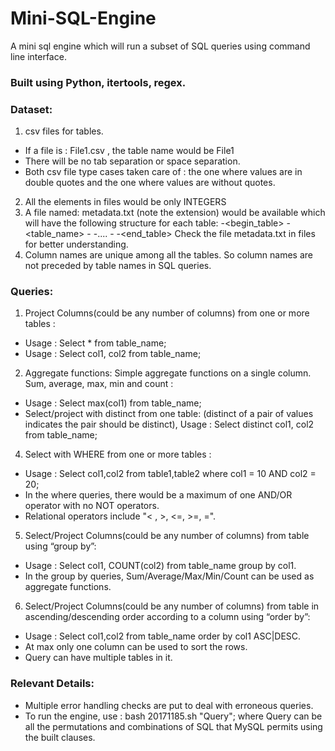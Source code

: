 # Mini-SQL-Engine
A mini sql engine which will run a subset of SQL queries using command line interface.
### Built using Python, itertools, regex.

### Dataset:
1. csv files for tables.
- If a file is : File1.csv , the table name would be File1
- There will be no tab separation or space separation.
- Both csv file type cases taken care of : the one where values are in double quotes and the one where values are without quotes.
2. All the elements in files would be only INTEGERS
3. A file named: metadata.txt (note the extension) would be available which will have the following structure for each table:
-<begin_table>
-<table_name>
-<attribute1>
-....
-<attributeN>
-<end_table>
  Check the file metadata.txt in files for better understanding.
4. Column names are unique among all the tables. So column names are not preceded by table names in SQL queries.

### Queries:
1. Project Columns(could be any number of columns) from one or more tables :
- Usage : Select * from table_name;
- Usage : Select col1, col2 from table_name;
2. Aggregate functions: Simple aggregate functions on a single column.
Sum, average, max, min and count :
- Usage : Select max(col1) from table_name;
- Select/project with distinct from one table: (distinct of a pair of values indicates the pair should be distinct), Usage : Select distinct col1, col2 from table_name;
4. Select with WHERE from one or more tables :
- Usage : Select col1,col2 from table1,table2 where col1 = 10 AND col2 = 20;
- In the where queries, there would be a maximum of one AND/OR operator with no NOT operators.
- Relational operators include "< , >, <=, >=, =".
5. Select/Project Columns(could be any number of columns) from table using “group by”:
- Usage : Select col1, COUNT(col2) from table_name group by col1.
- In the group by queries, Sum/Average/Max/Min/Count can be used as aggregate functions.
6. Select/Project Columns(could be any number of columns) from table in ascending/descending order according to a column using “order by”:
- Usage : Select col1,col2 from table_name order by col1 ASC|DESC.
- At max only one column can be used to sort the rows.
- Query can have multiple tables in it.

### Relevant Details:
- Multiple error handling checks are put to deal with erroneous queries.
- To run the engine, use : bash 20171185.sh "Query";
where Query can be all the permutations and combinations of SQL that MySQL permits using the built clauses.
